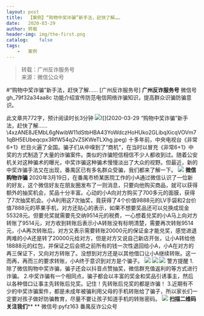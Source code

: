 ```yaml
---
layout:	post
title:	【案例】“购物中奖诈骗”新手法，赶快了解……
date:	2020-03-29
author:	转载
header-img:	img/the-first.png
catalog:	false
tags:
	-	案例
---
```


<blockquote><p>转载：广州反诈服务号<br>
来源：微信公众号</p></blockquote>

#“购物中奖诈骗”新手法，赶快了解……
[广州反诈服务号]
**广州反诈服务号**
微信号gh_79f32a34aa8c
功能介绍宣传防范电信网络诈骗知识，提高群众识骗防骗意识。

此文章共772字，预计阅读时长3分钟
![]({{site.baseurl}}/postimg/1DAwSYaJzu6IqicD5gdlkKZJPFKoib0nwYZYYga7vMmeDhYHSqPLMicNT0Y2pApdvxvmFe7kib4vibd8ym6yOLSrtyw.gif)![](2020-03-29
“购物中奖诈骗”新手法，赶快了解……\\4xzANE8JEMbL6gNwibW11dStbHBA43YoWdczHoHUko2GLibqXicqVOVm71qBH5EUbeqcpx3RfW54q2vZSKWeTLXhg.jpeg)
十多年前，中央电视台《非常6+1》栏目火遍了全国。骗子们从中嗅到了“商机”，在当时以冒充《非常6+1》中奖的方式制造了大量的诈骗案件。类似的诈骗短信相信不少人都收到过。随着公安机关对这种骗术的曝光，中奖诈骗这种骗术慢慢淡出了大众的视野。但最近，新的中奖诈骗手法又在出现，番禺区已有多名群众受骗，我们都来了解一下。
![]({{site.baseurl}}/postimg/4xzANE8JEMbL6gNwibW11dStbHBA43YoWJStA3yeyM99dZluPm0iaqpI3cCbibOegv1HibpibOHxlr8h7kxB7icYWslg.gif)
**微信购物诈骗**
2020年3月19日，在番禺市桥某医院工作的小A通过微信认识了一位新的好友，这个微信好友在朋友圈发布了一则消息，只要向他购买商品，就可以获得额外的抽奖机会，奖品十分丰富。心动的小A向对方购买了700多元的面膜，获得了7次抽奖机会。小A利用这7次抽奖，竟获得了4个价值9888元的LV手袋和2台价值7888元的苹果手机，对方还贴心的表示，如果不想要奖品还可以兑换成现金55328元。但要兑奖就需要先交纳9514元的税费，一心想着兑奖的小A马上向对方转账了9514元，对方收到转账后表示小A转账没有标明清楚，需要再次转账9514元，小A再次转账后，对方又表示需要转账20000元的保证金才能兑奖，感觉进退两难的小A还是转了20000元给对方，但是对方又说自己新店开张，让小A转给他18888元的红包，并保证之后会把之前所有的钱一次性退回给小A，小A在对方的再三保证下，又向对方转账了。没想到对方还是以其他借口让小A继续转账。这一而再，再而三的要求转账，小A终于意识到对方是个骗子。
![]({{site.baseurl}}/postimg/4xzANE8JEMavs56foeK2ibtNG31GrAUibWYOoz27Leg62WuImMYrUQ5AGTyjxdic3VHZ4RmJ9ZRE4Jjf7KuNr3VzA.jpeg)
![]({{site.baseurl}}/postimg/4xzANE8JEMavs56foeK2ibtNG31GrAUibW418kBPeso7eD6nutUlZ1jokqxoicwkzzSajCiadTvYdJI6eJN84bm2Fg.jpeg)
![]({{site.baseurl}}/postimg/4xzANE8JEMavs56foeK2ibtNG31GrAUibWRKiaic9NLOXFBjhMMic0UmXXUN6YpYvJV4NI8NW3K1VPanbehn2iaEgjBg.jpeg)
警方提醒
1.除了微信购物中奖诈骗，骗子还会以抖音点赞抽奖，微信群充值返利的等方式进行诈骗。
2.中奖诈骗有一个相同点，骗子都会以丰富的奖金和奖品引诱事主，然后以各种借口让事主先转账后兑奖。记住！先转账后兑奖的都是诈骗！
3.近期有不少的中奖诈骗案件，都是未成年被骗利用父母的手机转账给了骗子，所以家长们一定要对孩子做好防骗教育，尽量不要让孩子知道手机的转账密码。
![]({{site.baseurl}}/postimg/4xzANE8JEMbL6gNwibW11dStbHBA43YoWgcZHwKvSQUKeic39JW9DFnapick2dKwK0SVHflS3DpJptxbIK5txc0rQ.jpeg)
**扫描二维码**
**关注我们****
**
微信号:pyfz163
番禺反诈公众号
